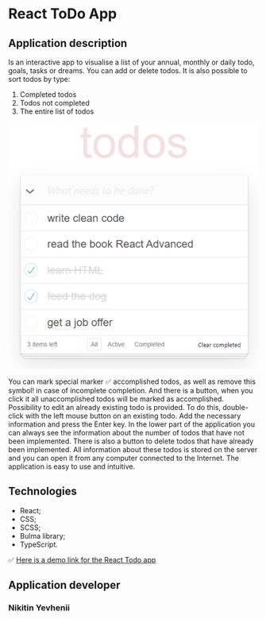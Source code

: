# React ToDo App

## Application description
Is an interactive app to visualise a list of your annual, monthly or daily todo, goals, tasks or dreams.
You can add or delete todos.
It is also possible to sort todos by type:
1.	Completed todos
2.	Todos not completed
3.	The entire list of todos

![todoapp](./public/react%20todo%20picture.png)

  You can mark special marker :white_check_mark: accomplished todos, as well as remove this symbol! in case of incomplete completion. And there is a button, when you click it all unaccomplished todos will be marked as accomplished.
  Possibility to edit an already existing todo is provided. To do this, double-click with the left mouse button on an existing todo. Add the necessary information and press the Enter key.
  In the lower part of the application you can always see the information about the number of todos that have not been implemented.
 There is also a button to delete todos that have already been implemented.
 All information about these todos is stored on the server and you can open it from any computer connected to the Internet.
 The application is easy to use and intuitive.


## Technologies
  - React;
  - CSS;
  - SCSS;
  - Bulma library;
  - TypeScript.

:white_check_mark:  [Here is a demo link for the React Todo app](https://evgenynikitinevgeny.github.io/project_todo-app/)

## Application developer
 ### Nikitin Yevhenii
